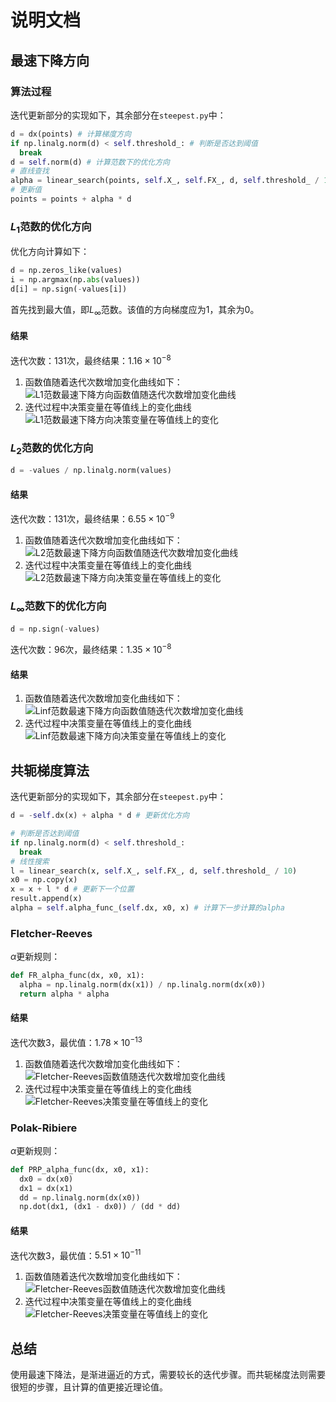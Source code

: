 # 说明文档

## 最速下降方向

### 算法过程

迭代更新部分的实现如下，其余部分在`steepest.py`中：

``` python
d = dx(points) # 计算梯度方向
if np.linalg.norm(d) < self.threshold_: # 判断是否达到阈值
  break
d = self.norm(d) # 计算范数下的优化方向
# 直线查找
alpha = linear_search(points, self.X_, self.FX_, d, self.threshold_ / 10)
# 更新值
points = points + alpha * d
```

### $L_1$范数的优化方向

优化方向计算如下：

``` python
d = np.zeros_like(values)
i = np.argmax(np.abs(values))
d[i] = np.sign(-values[i])
```

首先找到最大值，即$L_\infty$范数。该值的方向梯度应为$1$，其余为$0$。

#### 结果

迭代次数：131次，最终结果：$1.16 \times 10^{-8}$

1. 函数值随着迭代次数增加变化曲线如下：
  ![L1范数最速下降方向函数值随迭代次数增加变化曲线](img/sd12.png)
2. 迭代过程中决策变量在等值线上的变化曲线
  ![L1范数最速下降方向决策变量在等值线上的变化](img/sd11.png)

### $L_2$范数的优化方向

``` python
d = -values / np.linalg.norm(values)
```

#### 结果

迭代次数：131次，最终结果：$6.55 \times 10^{-9}$

1. 函数值随着迭代次数增加变化曲线如下：
  ![L2范数最速下降方向函数值随迭代次数增加变化曲线](img/sd22.png)
2. 迭代过程中决策变量在等值线上的变化曲线
  ![L2范数最速下降方向决策变量在等值线上的变化](img/sd21.png)

### $L_\infty$范数下的优化方向

``` python
d = np.sign(-values)
```

迭代次数：96次，最终结果：$1.35 \times 10^{-8}$

#### 结果

1. 函数值随着迭代次数增加变化曲线如下：
  ![Linf范数最速下降方向函数值随迭代次数增加变化曲线](img/sd32.png)
2. 迭代过程中决策变量在等值线上的变化曲线
  ![Linf范数最速下降方向决策变量在等值线上的变化](img/sd31.png)

## 共轭梯度算法

迭代更新部分的实现如下，其余部分在`steepest.py`中：

``` python
d = -self.dx(x) + alpha * d # 更新优化方向

# 判断是否达到阈值
if np.linalg.norm(d) < self.threshold_:
  break
# 线性搜索
l = linear_search(x, self.X_, self.FX_, d, self.threshold_ / 10)
x0 = np.copy(x)
x = x + l * d # 更新下一个位置
result.append(x)
alpha = self.alpha_func_(self.dx, x0, x) # 计算下一步计算的alpha
```

### Fletcher-Reeves

$\alpha$更新规则：

``` python
def FR_alpha_func(dx, x0, x1):
  alpha = np.linalg.norm(dx(x1)) / np.linalg.norm(dx(x0))
  return alpha * alpha
```

#### 结果

迭代次数3，最优值：$1.78 \times 10^{-13}$

1. 函数值随着迭代次数增加变化曲线如下：
  ![Fletcher-Reeves函数值随迭代次数增加变化曲线](img/cg12.png)
2. 迭代过程中决策变量在等值线上的变化曲线
  ![Fletcher-Reeves决策变量在等值线上的变化](img/cg11.png)

### Polak-Ribiere

$\alpha$更新规则：

``` python
def PRP_alpha_func(dx, x0, x1):
  dx0 = dx(x0)
  dx1 = dx(x1)
  dd = np.linalg.norm(dx(x0))
  np.dot(dx1, (dx1 - dx0)) / (dd * dd)
```

#### 结果

迭代次数3，最优值：$5.51 \times 10^{-11}$

1. 函数值随着迭代次数增加变化曲线如下：
  ![Fletcher-Reeves函数值随迭代次数增加变化曲线](img/cg22.png)
2. 迭代过程中决策变量在等值线上的变化曲线
  ![Fletcher-Reeves决策变量在等值线上的变化](img/cg21.png)

## 总结

使用最速下降法，是渐进逼近的方式，需要较长的迭代步骤。而共轭梯度法则需要很短的步骤，且计算的值更接近理论值。

